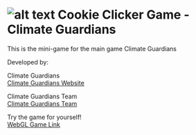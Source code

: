 ![alt text](https://climateguardians.io/wp-content/uploads/2022/07/Kopie-von-textlogo-e1659836842510.png) Cookie Clicker Game - Climate Guardians
=====

This is the mini-game for the main game Climate Guardians

Developed by:

Climate Guardians\
[Climate Guardians Website](https://climateguardians.io "Climate Guardian's Homepage")

Climate Guardians Team\
[Climate Guardians Team](https://climateguardians.io/team/ "Climate Guardian's Team")


Try the game for yourself!\
[WebGL Game Link](https://hammerhead-app-4z6cm.ondigitalocean.app/ "Game Link")
